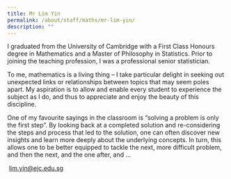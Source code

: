 ```yaml
---
title: Mr Lim Yin
permalink: /about/staff/maths/mr-lim-yin/
description: ""
---
```

I graduated from the University of Cambridge with a First Class Honours degree in Mathematics and a Master of Philosophy in Statistics. Prior to joining the teaching profession, I was a professional senior statistician.

To me, mathematics is a living thing – I take particular delight in seeking out unexpected links or relationships between topics that may seem poles apart. My aspiration is to allow and enable every student to experience the subject as I do, and thus to appreciate and enjoy the beauty of this discipline.

One of my favourite sayings in the classroom is “solving a problem is only the first step”. By looking back at a completed solution and re-considering the steps and process that led to the solution, one can often discover new insights and learn more deeply about the underlying concepts. In turn, this allows one to be better equipped to tackle the next, more difficult problem, and then the next, and the one after, and …

 [lim.yin@ejc.edu.sg](mailto:lim.yin@ejc.edu.sg)